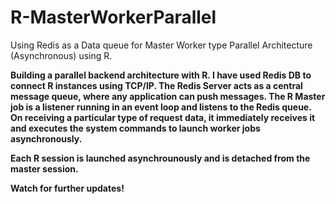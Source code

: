 # R-MasterWorkerParallel
Using Redis as a Data queue for Master Worker type Parallel Architecture (Asynchronous) using R.

<b> Building a parallel backend architecture with R. I have used Redis DB to connect R instances using TCP/IP. The Redis Server acts as a central message queue, where any application can push messages. 
The R Master job is a listener running in an event loop and listens to the Redis queue. On receiving a particular type of request data, it immediately receives it and executes the system commands to launch worker jobs asynchronously.

Each R session is launched asynchrounously and is detached from the master session. 

Watch for further updates!
